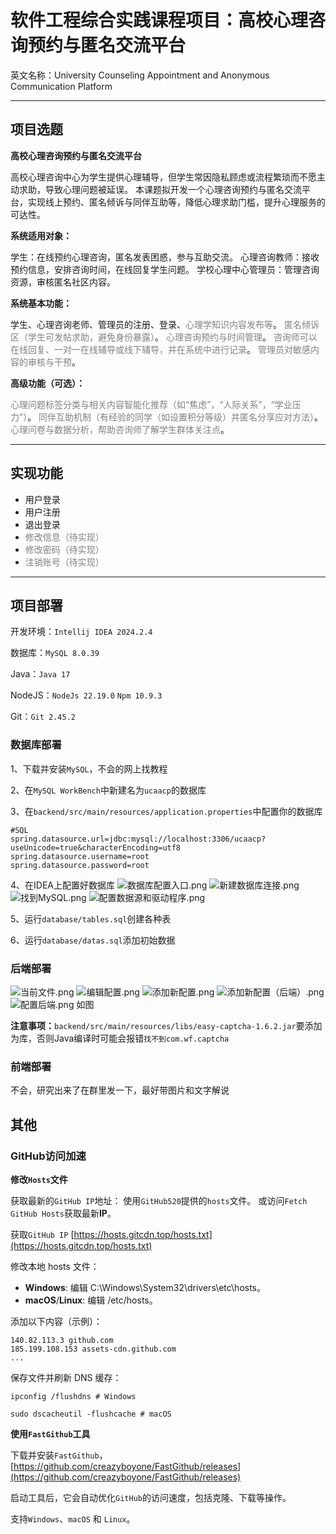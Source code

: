 # 软件工程综合实践课程项目：高校心理咨询预约与匿名交流平台
英文名称：University Counseling Appointment and Anonymous Communication Platform

---
## 项目选题
**高校心理咨询预约与匿名交流平台**

高校心理咨询中心为学生提供心理辅导，但学生常因隐私顾虑或流程繁琐而不愿主动求助，导致心理问题被延误。
本课题拟开发一个心理咨询预约与匿名交流平台，实现线上预约、匿名倾诉与同伴互助等，降低心理求助门槛，提升心理服务的可达性。

**系统适用对象：**

学生：在线预约心理咨询，匿名发表困惑，参与互助交流。
心理咨询教师：接收预约信息，安排咨询时间，在线回复学生问题。
学校心理中心管理员：管理咨询资源，审核匿名社区内容。

**系统基本功能：**

学生、心理咨询老师、管理员的注册、登录、<font color=Grey>心理学知识内容发布等</font>。
<font color=Grey>匿名倾诉区（学生可发帖求助，避免身份暴露）</font>。
<font color=Grey>心理咨询预约与时间管理</font>。
<font color=Grey>咨询师可以在线回复、一对一在线辅导或线下辅导，并在系统中进行记录</font>。
<font color=Grey>管理员对敏感内容的审核与干预</font>。

**高级功能（可选）：**

<font color=Grey>心理问题标签分类与相关内容智能化推荐（如“焦虑”，“人际关系”，“学业压力”）</font>。
<font color=Grey>同伴互助机制（有经验的同学（如设置积分等级）并匿名分享应对方法）</font>。
<font color=Grey>心理问卷与数据分析，帮助咨询师了解学生群体关注点</font>。

---
## 实现功能
- 用户登录
- 用户注册
- 退出登录
- <font color=Grey>修改信息（待实现）</font>
- <font color=Grey>修改密码（待实现）</font>
- <font color=Grey>注销账号（待实现）</font>
---
## 项目部署

开发环境：`Intellij IDEA 2024.2.4`

数据库：`MySQL 8.0.39`

Java：`Java 17`

NodeJS：`NodeJs 22.19.0` `Npm 10.9.3`

Git：`Git 2.45.2`

### 数据库部署
1、下载并安装`MySQL`，不会的网上找教程

2、在`MySQL WorkBench`中新建名为`ucaacp`的数据库

3、在`backend/src/main/resources/application.properties`中配置你的数据库

```properties
#SQL
spring.datasource.url=jdbc:mysql://localhost:3306/ucaacp?useUnicode=true&characterEncoding=utf8
spring.datasource.username=root
spring.datasource.password=root
```

4、在IDEA上配置好数据库
![数据库配置入口.png](readme%2Fimages%2F%E6%95%B0%E6%8D%AE%E5%BA%93%E9%85%8D%E7%BD%AE%E5%85%A5%E5%8F%A3.png)
![新建数据库连接.png](readme%2Fimages%2F%E6%96%B0%E5%BB%BA%E6%95%B0%E6%8D%AE%E5%BA%93%E8%BF%9E%E6%8E%A5.png)
![找到MySQL.png](readme%2Fimages%2F%E6%89%BE%E5%88%B0MySQL.png)
![配置数据源和驱动程序.png](readme%2Fimages%2F%E9%85%8D%E7%BD%AE%E6%95%B0%E6%8D%AE%E6%BA%90%E5%92%8C%E9%A9%B1%E5%8A%A8%E7%A8%8B%E5%BA%8F.png)

5、运行`database/tables.sql`创建各种表

6、运行`database/datas.sql`添加初始数据

### 后端部署
![当前文件.png](readme%2Fimages%2F%E5%BD%93%E5%89%8D%E6%96%87%E4%BB%B6.png)
![编辑配置.png](readme%2Fimages%2F%E7%BC%96%E8%BE%91%E9%85%8D%E7%BD%AE.png)
![添加新配置.png](readme%2Fimages%2F%E6%B7%BB%E5%8A%A0%E6%96%B0%E9%85%8D%E7%BD%AE.png)
![添加新配置（后端）.png](readme%2Fimages%2F%E6%B7%BB%E5%8A%A0%E6%96%B0%E9%85%8D%E7%BD%AE%EF%BC%88%E5%90%8E%E7%AB%AF%EF%BC%89.png)
![配置后端.png](readme%2Fimages%2F%E9%85%8D%E7%BD%AE%E5%90%8E%E7%AB%AF.png)
如图

**注意事项：**`backend/src/main/resources/libs/easy-captcha-1.6.2.jar`要添加为库，否则Java编译时可能会报错`找不到com.wf.captcha`

### 前端部署

不会，研究出来了在群里发一下，最好带图片和文字解说

## 其他

### GitHub访问加速

**修改`Hosts`文件**

获取最新的`GitHub IP`地址： 使用`GitHub520`提供的`hosts`文件。 或访问`Fetch GitHub Hosts`获取最新**IP**。

获取`GitHub IP` [https://hosts.gitcdn.top/hosts.txt](https://hosts.gitcdn.top/hosts.txt)

修改本地 hosts 文件： 
- **Windows**: 编辑 C:\Windows\System32\drivers\etc\hosts。 
- **macOS**/**Linux**: 编辑 /etc/hosts。

添加以下内容（示例）：
```host
140.82.113.3 github.com
185.199.108.153 assets-cdn.github.com
...
```

保存文件并刷新 DNS 缓存：
```shell
ipconfig /flushdns # Windows
```
```shell
sudo dscacheutil -flushcache # macOS
```
**使用`FastGithub`工具**

下载并安装`FastGithub`，[https://github.com/creazyboyone/FastGithub/releases](https://github.com/creazyboyone/FastGithub/releases)

启动工具后，它会自动优化`GitHub`的访问速度，包括克隆、下载等操作。

支持`Windows`、`macOS` 和 `Linux`。
